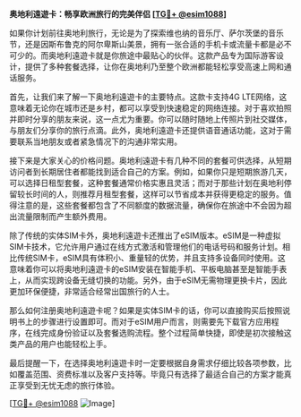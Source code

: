 **奥地利遠遊卡：畅享欧洲旅行的完美伴侣 [[TG💪+ @esim1088](https://t.me/s/esim1088)]**

如果你计划前往奥地利旅行，无论是为了探索维也纳的音乐厅、萨尔茨堡的音乐节，还是因斯布鲁克的阿尔卑斯山美景，拥有一张合适的手机卡或流量卡都是必不可少的。而奥地利遠遊卡就是你旅途中最贴心的伙伴。这款产品专为国际游客设计，提供了多种套餐选择，让你在奥地利乃至整个欧洲都能轻松享受高速上网和通话服务。

首先，让我们来了解一下奥地利遠遊卡的主要特点。这款卡支持4G LTE网络，这意味着无论你在城市还是乡村，都可以享受到快速稳定的网络连接。对于喜欢拍照并即时分享的朋友来说，这一点尤为重要。你可以随时随地上传照片到社交媒体，与朋友们分享你的旅行点滴。此外，奥地利遠遊卡还提供语音通话功能，这对于需要联系当地朋友或者紧急情况下的沟通非常实用。

接下来是大家关心的价格问题。奥地利遠遊卡有几种不同的套餐可供选择，从短期访问者到长期居住者都能找到适合自己的方案。例如，如果你只是短期旅游几天，可以选择日租型套餐，这种套餐通常价格实惠且灵活；而对于那些计划在奥地利停留较长时间的人，则推荐月租型套餐，这样可以节省成本并获得更稳定的服务。值得注意的是，这些套餐都包含了不同额度的数据流量，确保你在旅途中不会因为超出流量限制而产生额外费用。

除了传统的实体SIM卡外，奥地利遠遊卡还推出了eSIM版本。eSIM是一种虚拟SIM卡技术，它允许用户通过在线方式激活和管理他们的电话号码和服务计划。相比传统SIM卡，eSIM具有体积小、重量轻的优势，并且支持多设备同时使用。这意味着你可以将奥地利遠遊卡的eSIM安装在智能手机、平板电脑甚至是智能手表上，从而实现跨设备无缝切换的功能。另外，由于eSIM无需物理更换卡片，因此更加环保便捷，非常适合经常出国旅行的人士。

那么如何注册奥地利遠遊卡呢？如果是实体SIM卡的话，你可以直接购买后按照说明书上的步骤进行设置即可。而对于eSIM用户而言，则需要先下载官方应用程序，在线完成身份验证以及套餐选购流程。整个过程简单快捷，即使是初次接触这类产品的用户也能轻松上手。

最后提醒一下，在选择奥地利遠遊卡时一定要根据自身需求仔细比较各项参数，比如覆盖范围、资费标准以及客户支持等。毕竟只有选择了最适合自己的方案才能真正享受到无忧无虑的旅行体验。

[[TG💪+ @esim1088](https://t.me/s/esim1088) ![Image](https://i.postimg.cc/4NQfJmqS/Snipaste-2025-05-13-00-14-12.png)]